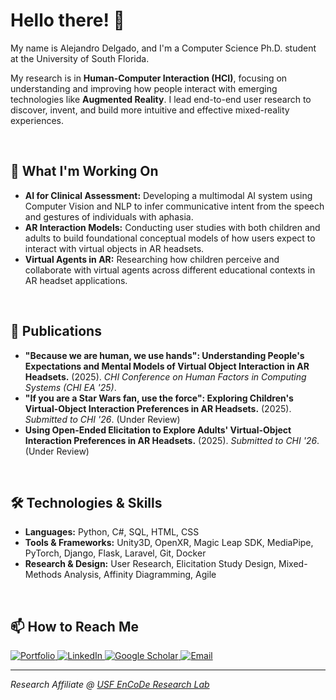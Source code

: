 # Hello there! 👋

My name is Alejandro Delgado, and I'm a Computer Science Ph.D. student at the University of South Florida. 

My research is in **Human-Computer Interaction (HCI)**, focusing on understanding and improving how people interact with emerging technologies like **Augmented Reality**. I lead end-to-end user research to discover, invent, and build more intuitive and effective mixed-reality experiences.

<br/>

## 🔭 What I'm Working On

-   **AI for Clinical Assessment:** Developing a multimodal AI system using Computer Vision and NLP to infer communicative intent from the speech and gestures of individuals with aphasia.
-   **AR Interaction Models:** Conducting user studies with both children and adults to build foundational conceptual models of how users expect to interact with virtual objects in AR headsets.
-   **Virtual Agents in AR:** Researching how children perceive and collaborate with virtual agents across different educational contexts in AR headset applications.

<br/>

## 📝 Publications

-   **"Because we are human, we use hands": Understanding People's Expectations and Mental Models of Virtual Object Interaction in AR Headsets.** (2025). *CHI Conference on Human Factors in Computing Systems (CHI EA '25)*.
-   **"If you are a Star Wars fan, use the force": Exploring Children's Virtual-Object Interaction Preferences in AR Headsets.** (2025). *Submitted to CHI '26*. (Under Review)
-   **Using Open-Ended Elicitation to Explore Adults' Virtual-Object Interaction Preferences in AR Headsets.** (2025). *Submitted to CHI '26*. (Under Review)

<br/>

## 🛠️ Technologies & Skills

-   **Languages:** Python, C#, SQL, HTML, CSS
-   **Tools & Frameworks:** Unity3D, OpenXR, Magic Leap SDK, MediaPipe, PyTorch, Django, Flask, Laravel, Git, Docker
-   **Research & Design:** User Research, Elicitation Study Design, Mixed-Methods Analysis, Affinity Diagramming, Agile

<br/>

## 📫 How to Reach Me

<p align="left">
  <a href="https://adelgadorios.github.io/" target="_blank">
    <img src="https://img.shields.io/badge/Portfolio-0d6efd?style=for-the-badge&logo=Google-Chrome&logoColor=white" alt="Portfolio"/>
  </a>
  <a href="https://www.linkedin.com/in/alejandrodelgadorios" target="_blank">
    <img src="https://img.shields.io/badge/LinkedIn-0077B5?style=for-the-badge&logo=linkedin&logoColor=white" alt="LinkedIn"/>
  </a>
  <a href="https://scholar.google.com/citations?user=lr4-qTwAAAAJ" target="_blank">
    <img src="https://img.shields.io/badge/Google_Scholar-4285F4?style=for-the-badge&logo=google-scholar&logoColor=white" alt="Google Scholar"/>
  </a>
  <a href="mailto:alejandrodel@usf.edu">
    <img src="https://img.shields.io/badge/Email-D14836?style=for-the-badge&logo=gmail&logoColor=white" alt="Email"/>
  </a>
</p>

---
*Research Affiliate @ [USF EnCoDe Research Lab](https://encoderesearchlab.org/)*
